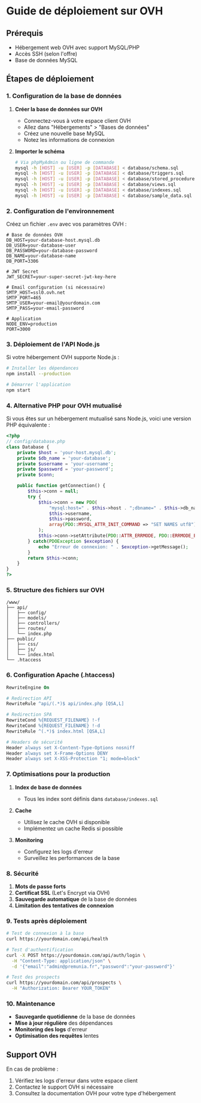 # Guide de déploiement sur OVH

## Prérequis
- Hébergement web OVH avec support MySQL/PHP
- Accès SSH (selon l'offre)
- Base de données MySQL

## Étapes de déploiement

### 1. Configuration de la base de données

1. **Créer la base de données sur OVH**
   - Connectez-vous à votre espace client OVH
   - Allez dans "Hébergements" > "Bases de données"
   - Créez une nouvelle base MySQL
   - Notez les informations de connexion

2. **Importer le schéma**
   ```bash
   # Via phpMyAdmin ou ligne de commande
   mysql -h [HOST] -u [USER] -p [DATABASE] < database/schema.sql
   mysql -h [HOST] -u [USER] -p [DATABASE] < database/triggers.sql
   mysql -h [HOST] -u [USER] -p [DATABASE] < database/stored_procedures.sql
   mysql -h [HOST] -u [USER] -p [DATABASE] < database/views.sql
   mysql -h [HOST] -u [USER] -p [DATABASE] < database/indexes.sql
   mysql -h [HOST] -u [USER] -p [DATABASE] < database/sample_data.sql
   ```

### 2. Configuration de l'environnement

Créez un fichier `.env` avec vos paramètres OVH :

```env
# Base de données OVH
DB_HOST=your-database-host.mysql.db
DB_USER=your-database-user
DB_PASSWORD=your-database-password
DB_NAME=your-database-name
DB_PORT=3306

# JWT Secret
JWT_SECRET=your-super-secret-jwt-key-here

# Email configuration (si nécessaire)
SMTP_HOST=ssl0.ovh.net
SMTP_PORT=465
SMTP_USER=your-email@yourdomain.com
SMTP_PASS=your-email-password

# Application
NODE_ENV=production
PORT=3000
```

### 3. Déploiement de l'API Node.js

Si votre hébergement OVH supporte Node.js :

```bash
# Installer les dépendances
npm install --production

# Démarrer l'application
npm start
```

### 4. Alternative PHP pour OVH mutualisé

Si vous êtes sur un hébergement mutualisé sans Node.js, voici une version PHP équivalente :

```php
<?php
// config/database.php
class Database {
    private $host = 'your-host.mysql.db';
    private $db_name = 'your-database';
    private $username = 'your-username';
    private $password = 'your-password';
    private $conn;

    public function getConnection() {
        $this->conn = null;
        try {
            $this->conn = new PDO(
                "mysql:host=" . $this->host . ";dbname=" . $this->db_name,
                $this->username,
                $this->password,
                array(PDO::MYSQL_ATTR_INIT_COMMAND => "SET NAMES utf8")
            );
            $this->conn->setAttribute(PDO::ATTR_ERRMODE, PDO::ERRMODE_EXCEPTION);
        } catch(PDOException $exception) {
            echo "Erreur de connexion: " . $exception->getMessage();
        }
        return $this->conn;
    }
}
?>
```

### 5. Structure des fichiers sur OVH

```
/www/
├── api/
│   ├── config/
│   ├── models/
│   ├── controllers/
│   ├── routes/
│   └── index.php
├── public/
│   ├── css/
│   ├── js/
│   └── index.html
└── .htaccess
```

### 6. Configuration Apache (.htaccess)

```apache
RewriteEngine On

# Redirection API
RewriteRule ^api/(.*)$ api/index.php [QSA,L]

# Redirection SPA
RewriteCond %{REQUEST_FILENAME} !-f
RewriteCond %{REQUEST_FILENAME} !-d
RewriteRule ^(.*)$ index.html [QSA,L]

# Headers de sécurité
Header always set X-Content-Type-Options nosniff
Header always set X-Frame-Options DENY
Header always set X-XSS-Protection "1; mode=block"
```

### 7. Optimisations pour la production

1. **Index de base de données**
   - Tous les index sont définis dans `database/indexes.sql`

2. **Cache**
   - Utilisez le cache OVH si disponible
   - Implémentez un cache Redis si possible

3. **Monitoring**
   - Configurez les logs d'erreur
   - Surveillez les performances de la base

### 8. Sécurité

1. **Mots de passe forts**
2. **Certificat SSL** (Let's Encrypt via OVH)
3. **Sauvegarde automatique** de la base de données
4. **Limitation des tentatives de connexion**

### 9. Tests après déploiement

```bash
# Test de connexion à la base
curl https://yourdomain.com/api/health

# Test d'authentification
curl -X POST https://yourdomain.com/api/auth/login \
  -H "Content-Type: application/json" \
  -d '{"email":"admin@premunia.fr","password":"your-password"}'

# Test des prospects
curl https://yourdomain.com/api/prospects \
  -H "Authorization: Bearer YOUR_TOKEN"
```

### 10. Maintenance

- **Sauvegarde quotidienne** de la base de données
- **Mise à jour régulière** des dépendances
- **Monitoring des logs** d'erreur
- **Optimisation des requêtes** lentes

## Support OVH

En cas de problème :
1. Vérifiez les logs d'erreur dans votre espace client
2. Contactez le support OVH si nécessaire
3. Consultez la documentation OVH pour votre type d'hébergement
